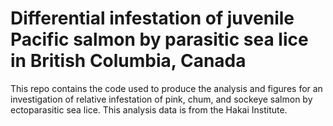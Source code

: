 # Differential infestation of juvenile Pacific salmon by parasitic sea lice in British Columbia, Canada

This repo contains the code used to produce the analysis and figures for an investigation of relative infestation of pink, chum, and sockeye
salmon by ectoparasitic sea lice. This analysis data is from the Hakai Institute.
